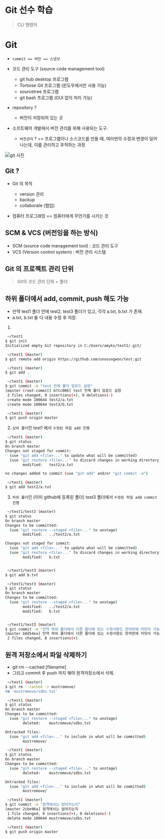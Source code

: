# Git 선수 학습
> CLI 명령어

# Git
- `commit == 버전 == 스냅샷`

- 코드 관리 도구 (source code management tool)
  - git hub desktop 프로그램
  - Tortoise Git 프로그램 (윈도우에서만 사용 가능)
  - sourcetree 프로그램
  - git bash 프로그램 (GUI 없이 처리 가능)

- repository ?
  - 버전이 저장되어 있는 곳

- 소프트웨어 개발에서 버전 관리를 위해 사용되는 도구.
  - `버전관리` ? => 프로그램이나 소스코드를 만들 때, 여러번의 수정과 변경이 일어나는데, 이를 관리하고 추적하는 과정

![git 사진](https://static.packt-cdn.com/products/9781782168454/graphics/8454OS_01_4.jpg)


## Git ?
- Git 의 목적
  - version 관리 
  - backup 
  - collaborate (협업)

- 컴퓨터 프로그래밍 == 컴퓨터에게 무언가를 시키는 것
  

## SCM & VCS (버전잉을 하는 방식)
- SCM (source code management tool) : 코드 관리 도구
- VCS (Version control system) : 버전 관리 시스템


## Git 의 프로젝트 관리 단위
> Git의 코드 관리 단위 = 폴더

## 하위 폴더에서 add, commit, push 해도 가능
- 만약 test1 폴더 안에 test2, test3 폴더가 있고, 각각 a.txt, b.txt 가 존재.
- a.txt, b.txt 둘 다 내용 수정 후 저장.

1. 
```bash
 ~/test1
$ git init
Initialized empty Git repository in C:/Users/amyks/test1/.git/

 ~/test1 (master)
$ git remote add origin https://github.com/unosungwon/test.git

 ~/test1 (master)
$ git add .

 ~/test1 (master)
$ git commit -m "test 전체 폴더 업로드 실험"
[master (root-commit) b7cc006] test 전체 폴더 업로드 실험
 2 files changed, 0 insertions(+), 0 deletions(-)
 create mode 100644 test2/a.txt
 create mode 100644 test3/b.txt

 ~/test1 (master)
$ git push origin master
```

2. `상위 폴더`인 test1 에서 `수정된 파일 add 진행`

```bash
 ~/test1 (master)
$ git status
On branch master
Changes not staged for commit:
  (use "git add <file>..." to update what will be committed)
  (use "git restore <file>..." to discard changes in working directory)
        modified:   test2/a.txt

no changes added to commit (use "git add" and/or "git commit -a")

 ~/test1 (master)
$ git add test2/a.txt
```

3. `하위 폴더`인 (이미 github에 등록된 폴더) test3 폴더에서 `수정된 파일 add commit 진행`

```bash
 ~/test1/test3 (master)
$ git status
On branch master
Changes to be committed:
  (use "git restore --staged <file>..." to unstage)
        modified:   ../test2/a.txt

Changes not staged for commit:
  (use "git add <file>..." to update what will be committed)
  (use "git restore <file>..." to discard changes in working directory)
        modified:   b.txt


 ~/test1/test3 (master)
$ git add b.txt

 ~/test1/test3 (master)
$ git status
On branch master
Changes to be committed:
  (use "git restore --staged <file>..." to unstage)
        modified:   ../test2/a.txt
        modified:   b.txt


 ~/test1/test3 (master)
$ git commit -m "만약 하위 폴더에서 다른 폴더에 있는 수정사항도 한꺼번에 커밋이 가능한가?"
[master b8d54ea] 만약 하위 폴더에서 다른 폴더에 있는 수정사항도 한꺼번에 커밋이 가능한가?
 2 files changed, 8 insertions(+)
```

## 원격 저장소에서 파일 삭제하기

- git rm --cached [filename]
- 그리고 commit 후 push 까지 해야 원격저장소에서 삭제.

```bash
 ~/test1 (master)
$ git rm --cached -r mustremove/
rm 'mustremove/sdbs.txt'

 ~/test1 (master)
$ git status
On branch master
Changes to be committed:
  (use "git restore --staged <file>..." to unstage)
        deleted:    mustremove/sdbs.txt

Untracked files:
  (use "git add <file>..." to include in what will be committed)
        mustremove/

 ~/test1 (master)
$ git status
On branch master
Changes to be committed:
  (use "git restore --staged <file>..." to unstage)
        deleted:    mustremove/sdbs.txt

Untracked files:
  (use "git add <file>..." to include in what will be committed)
        mustremove/

 ~/test1 (master)
$ git commit -m "원격에서는 없어지는지"
[master 2cbe96a] 원격에서는 없어지는지
 1 file changed, 0 insertions(+), 0 deletions(-)
 delete mode 100644 mustremove/sdbs.txt

 ~/test1 (master)
$ git push origin master


```